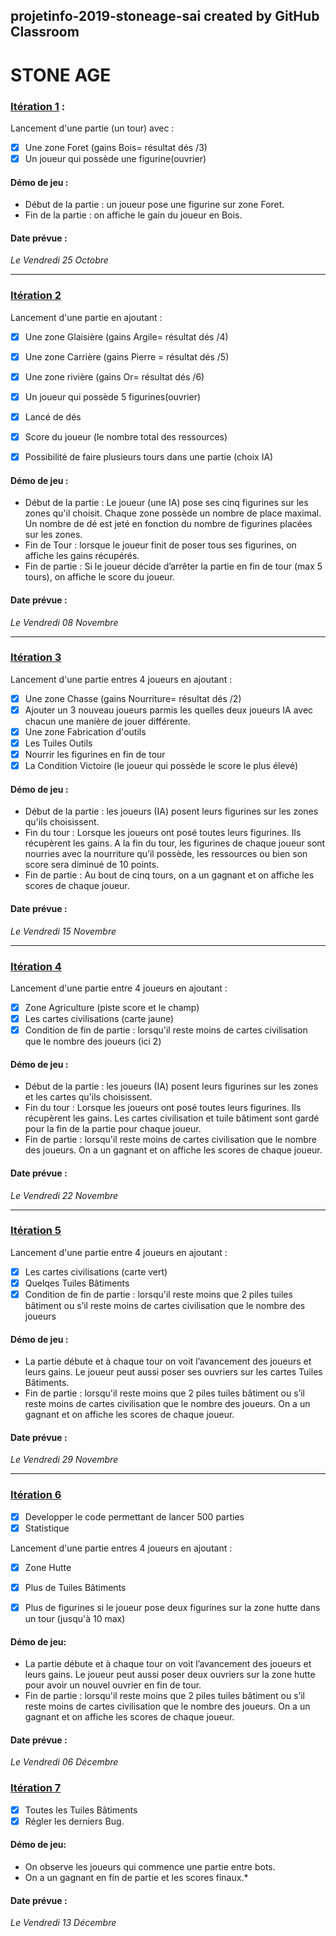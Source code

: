  projetinfo-2019-stoneage-sai created by GitHub Classroom
-----------------------------------------------
# STONE AGE

### [Itération 1](https://github.com/L3-Info-Miage-Universite-Cote-D-Azur/projetinfo-2019-stoneage-sai/milestone/1) : 
Lancement d'une partie (un tour) avec :
- [X] Une zone Foret (gains Bois= résultat dés /3)
- [X] Un joueur qui possède une figurine(ouvrier)
#### Démo de jeu :
* Début de la partie : un joueur pose une figurine sur zone Foret.
* Fin de la partie : on affiche le gain du joueur en Bois.
#### Date prévue : 
*Le Vendredi 25 Octobre*

-----------------------------------------------

### [Itération 2](https://github.com/L3-Info-Miage-Universite-Cote-D-Azur/projetinfo-2019-stoneage-sai/milestone/2)
Lancement d'une partie en ajoutant :
- [X] Une zone Glaisière (gains Argile= résultat dés /4)
- [X] Une zone Carrière (gains Pierre = résultat dés /5)
- [X] Une zone rivière (gains Or= résultat dés /6)
- [X] Un joueur qui possède 5 figurines(ouvrier)
- [X] Lancé de dés
- [X] Score du joueur (le nombre total des ressources)
- [X] Possibilité de faire plusieurs tours dans une partie (choix IA)


#### Démo de jeu :
* Début de la partie : Le joueur (une IA) pose ses cinq figurines sur les zones qu'il choisit.
Chaque zone possède un nombre de place maximal. 
Un nombre de dé est jeté en fonction du nombre de figurines placées sur les zones. 
* Fin de Tour : lorsque le joueur finit de poser tous ses figurines, on affiche les gains récupérés. 
* Fin de partie : Si le joueur décide d’arrêter la partie en fin de tour (max 5 tours), on affiche le score du joueur. 
#### Date prévue : 
*Le Vendredi 08 Novembre*

-----------------------------------------------

### [Itération 3](https://github.com/L3-Info-Miage-Universite-Cote-D-Azur/projetinfo-2019-stoneage-sai/milestone/3)
Lancement d'une partie entres 4 joueurs en ajoutant :
- [X] Une zone Chasse (gains Nourriture= résultat dés /2)
- [X] Ajouter un 3 nouveau joueurs parmis les quelles deux joueurs IA avec chacun une manière de jouer différente.
- [X] Une zone Fabrication d'outils
- [X] Les Tuiles Outils 
- [X] Nourrir les figurines en fin de tour
- [X] La Condition Victoire (le joueur qui possède le score le plus élevé)
#### Démo de jeu :
* Début de la partie : les joueurs (IA) posent leurs figurines sur les zones qu'ils choisissent.
* Fin du tour : Lorsque les joueurs ont posé toutes leurs figurines. Ils récupèrent les gains. 
A la fin du tour, les figurines de chaque joueur sont nourries avec la nourriture qu’il possède, les ressources ou bien son score sera diminué de 10 points. 
* Fin de partie : Au bout de cinq tours, on a un gagnant et on affiche les scores de chaque joueur.
#### Date prévue : 
*Le Vendredi 15 Novembre*

-----------------------------------------------
### [Itération 4](https://github.com/L3-Info-Miage-Universite-Cote-D-Azur/projetinfo-2019-stoneage-sai/milestone/4)
Lancement d'une partie entre 4 joueurs en ajoutant :
- [X] Zone Agriculture (piste score et le champ)
- [X] Les cartes civilisations (carte jaune)
- [X] Condition de fin de partie : lorsqu'il reste moins de cartes civilisation que le nombre des joueurs (ici 2)

#### Démo de jeu :
* Début de la partie : les joueurs (IA) posent leurs figurines sur les zones et les cartes qu'ils choisissent.
* Fin du tour : Lorsque les joueurs ont posé toutes leurs figurines. Ils récupèrent les gains. 
Les cartes civilisation et tuile bâtiment sont gardé pour la fin de la partie pour chaque joueur.
* Fin de partie : lorsqu'il reste moins de cartes civilisation que le nombre des joueurs. On a un gagnant et on affiche les scores de chaque joueur.
#### Date prévue : 
*Le Vendredi 22 Novembre*

-----------------------------------------------

### [Itération 5](https://github.com/L3-Info-Miage-Universite-Cote-D-Azur/projetinfo-2019-stoneage-sai/milestone/5)
Lancement d'une partie entre 4 joueurs en ajoutant :
- [X] Les cartes civilisations (carte vert)
- [X] Quelqes Tuiles Bâtiments 
- [X] Condition de fin de partie : lorsqu'il reste moins que 2 piles tuiles bâtiment ou s’il reste moins de cartes civilisation que le nombre des joueurs
#### Démo de jeu :
* La partie débute et à chaque tour on voit l’avancement des joueurs et leurs gains. Le joueur peut aussi poser ses ouvriers sur les cartes Tuiles Bâtiments.
* Fin de partie : lorsqu'il reste moins que 2 piles tuiles bâtiment ou s’il reste moins de cartes civilisation que le nombre des joueurs.
On a un gagnant et on affiche les scores de chaque joueur.
#### Date prévue : 
*Le Vendredi 29 Novembre*

----------------------------------------------- 
### [Itération 6](https://github.com/L3-Info-Miage-Universite-Cote-D-Azur/projetinfo-2019-stoneage-sai/milestone/6)
- [X] Developper le code permettant de lancer 500 parties 
- [X] Statistique

Lancement d'une partie entres 4 joueurs en ajoutant :
- [X] Zone Hutte
- [X] Plus de Tuiles Bâtiments 
- [X] Plus de figurines si le joueur pose deux figurines sur la zone hutte dans un tour (jusqu'à 10 max)
 

#### Démo de jeu:
* La partie débute et à chaque tour on voit l’avancement des joueurs et leurs gains. Le joueur peut aussi poser deux ouvriers sur la zone hutte pour avoir un nouvel ouvrier en fin de tour.
* Fin de partie : lorsqu'il reste moins que 2 piles tuiles bâtiment ou s’il reste moins de cartes civilisation que le nombre des joueurs.
On a un gagnant et on affiche les scores de chaque joueur.
#### Date prévue : 
*Le Vendredi 06 Décembre*


### [Itération 7](https://github.com/L3-Info-Miage-Universite-Cote-D-Azur/projetinfo-2019-stoneage-sai/milestone/7)
- [X] Toutes les Tuiles Bâtiments 
- [X] Régler les derniers Bug. 

#### Démo de jeu:
* On observe les joueurs qui commence une partie entre bots. 
* On a un gagnant en fin de partie et les scores finaux.*
#### Date prévue : 
*Le Vendredi 13 Décembre*



